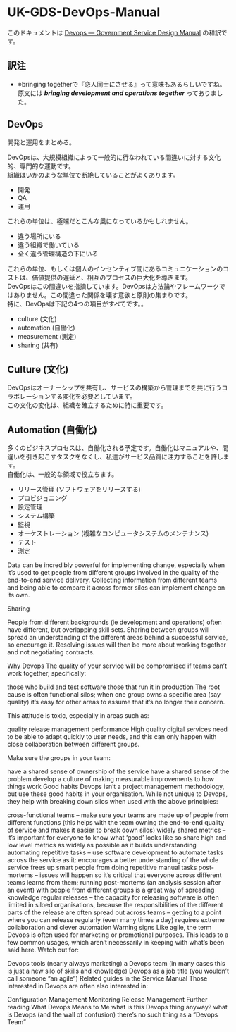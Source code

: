 # UK-GDS-DevOps-Manual

このドキュメントは [Devops — Government Service Design Manual](https://www.gov.uk/service-manual/operations/devops.html) の和訳です。

## 訳注

- ※bringing togetherで『恋人同士にさせる』って意味もあるらしいですね。原文には ***bringing development and operations together*** ってありました。


## DevOps

開発と運用をまとめる。

DevOpsは、大規模組織によって一般的に行なわれている間違いに対する文化的、専門的な運動です。  
組織はいかのような単位で断絶していることがよくあります。

- 開発
- QA
- 運用

これらの単位は、極端だとこんな風になっているかもしれません。

- 違う場所にいる
- 違う組織で働いている
- 全く違う管理構造の下にいる

これらの単位、もしくは個人のインセンティブ間にあるコミュニケーションのコストは、価値提供の遅延と、相互のプロセスの巨大化を導きます。  
DevOpsはこの間違いを指摘しています。DevOpsは方法論やフレームワークではありません。この間違った関係を壊す意欲と原則の集まりです。  
特に、DevOpsは下記の4つの項目がすべてです。。

- culture (文化)
- automation (自働化)
- measurement (測定)
- sharing (共有)


## Culture (文化)

DevOpsはオーナーシップを共有し、サービスの構築から管理までを共に行うコラボレーションする変化を必要としています。  
この文化の変化は、組織を確立するために特に重要です。


## Automation (自働化)

多くのビジネスプロセスは、自働化される予定です。自働化はマニュアルや、間違いを引き起こすタスクをなくし、私達がサービス品質に注力することを許します。  
自働化は、一般的な領域で役立ちます。

- リリース管理 (ソフトウェアをリリースする)
- プロビジョニング
- 設定管理
- システム構築
- 監視
- オーケストレーション (複雑なコンピュータシステムのメンテナンス)
- テスト
- 測定

Data can be incredibly powerful for implementing change, especially when it’s used to get people from different groups involved in the quality of the end-to-end service delivery. Collecting information from different teams and being able to compare it across former silos can implement change on its own.

Sharing

People from different backgrounds (ie development and operations) often have different, but overlapping skill sets. Sharing between groups will spread an understanding of the different areas behind a successful service, so encourage it. Resolving issues will then be more about working together and not negotiating contracts.

Why Devops
The quality of your service will be compromised if teams can’t work together, specifically:

those who build and test software
those that run it in production
The root cause is often functional silos; when one group owns a specific area (say quality) it’s easy for other areas to assume that it’s no longer their concern.

This attitude is toxic, especially in areas such as:

quality
release management
performance
High quality digital services need to be able to adapt quickly to user needs, and this can only happen with close collaboration between different groups.

Make sure the groups in your team:

have a shared sense of ownership of the service
have a shared sense of the problem
develop a culture of making measurable improvements to how things work
Good habits
Devops isn’t a project management methodology, but use these good habits in your organisation. While not unique to Devops, they help with breaking down silos when used with the above principles:

cross-functional teams – make sure your teams are made up of people from different functions (this helps with the team owning the end-to-end quality of service and makes it easier to break down silos)
widely shared metrics – it’s important for everyone to know what ‘good’ looks like so share high and low level metrics as widely as possible as it builds understanding
automating repetitive tasks – use software development to automate tasks across the service as it:
encourages a better understanding of the whole service
frees up smart people from doing repetitive manual tasks
post-mortems – issues will happen so it’s critical that everyone across different teams learns from them; running post-mortems (an analysis session after an event) with people from different groups is a great way of spreading knowledge
regular releases – the capacity for releasing software is often limited in siloed organisations, because the responsibilities of the different parts of the release are often spread out across teams – getting to a point where you can release regularly (even many times a day) requires extreme collaboration and clever automation
Warning signs
Like agile, the term Devops is often used for marketing or promotional purposes. This leads to a few common usages, which aren’t necessarily in keeping with what’s been said here. Watch out for:

Devops tools (nearly always marketing)
a Devops team (in many cases this is just a new silo of skills and knowledge)
Devops as a job title (you wouldn’t call someone “an agile”)
Related guides in the Service Manual
Those interested in Devops are often also interested in:

Configuration Management
Monitoring
Release Management
Further reading
What Devops Means to Me
what is this Devops thing anyway?
what is Devops (and the wall of confusion)
there’s no such thing as a “Devops Team”
